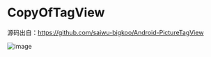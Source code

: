 # CopyOfTagView

源码出自：https://github.com/saiwu-bigkoo/Android-PictureTagView 

![image](https://https://github.com/ngLiaXL/CopyOfTagView/blob/master/record.gif)


